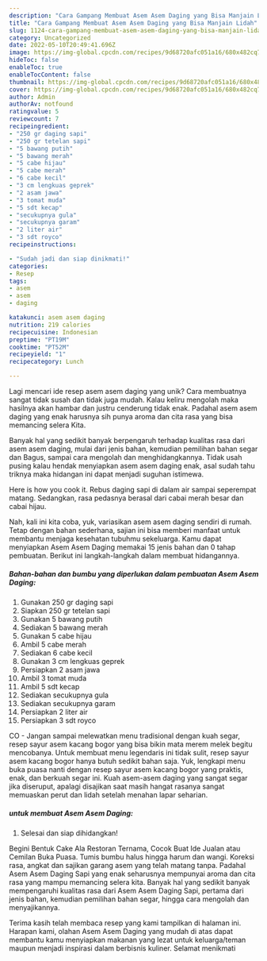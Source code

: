 ```yaml
---
description: "Cara Gampang Membuat Asem Asem Daging yang Bisa Manjain Lidah"
title: "Cara Gampang Membuat Asem Asem Daging yang Bisa Manjain Lidah"
slug: 1124-cara-gampang-membuat-asem-asem-daging-yang-bisa-manjain-lidah
category: Uncategorized
date: 2022-05-10T20:49:41.696Z
image: https://img-global.cpcdn.com/recipes/9d68720afc051a16/680x482cq70/asem-asem-daging-foto-resep-utama.jpg
hideToc: false
enableToc: true
enableTocContent: false
thumbnail: https://img-global.cpcdn.com/recipes/9d68720afc051a16/680x482cq70/asem-asem-daging-foto-resep-utama.jpg
cover: https://img-global.cpcdn.com/recipes/9d68720afc051a16/680x482cq70/asem-asem-daging-foto-resep-utama.jpg
author: Admin
authorAv: notfound
ratingvalue: 5
reviewcount: 7
recipeingredient:
- "250 gr daging sapi"
- "250 gr tetelan sapi"
- "5 bawang putih"
- "5 bawang merah"
- "5 cabe hijau"
- "5 cabe merah"
- "6 cabe kecil"
- "3 cm lengkuas geprek"
- "2 asam jawa"
- "3 tomat muda"
- "5 sdt kecap"
- "secukupnya gula"
- "secukupnya garam"
- "2 liter air"
- "3 sdt royco"
recipeinstructions:

- "Sudah jadi dan siap dinikmati!"
categories:
- Resep
tags:
- asem
- asem
- daging

katakunci: asem asem daging 
nutrition: 219 calories
recipecuisine: Indonesian
preptime: "PT19M"
cooktime: "PT52M"
recipeyield: "1"
recipecategory: Lunch

---
```





Lagi mencari ide resep asem asem daging yang unik? Cara membuatnya sangat tidak susah dan tidak juga mudah. Kalau keliru mengolah maka hasilnya akan hambar dan justru cenderung tidak enak. Padahal asem asem daging yang enak harusnya sih punya aroma dan cita rasa yang bisa memancing selera Kita.





Banyak hal yang sedikit banyak berpengaruh terhadap kualitas rasa dari asem asem daging, mulai dari jenis bahan, kemudian pemilihan bahan segar dan Bagus, sampai cara mengolah dan menghidangkannya. Tidak usah pusing kalau hendak menyiapkan asem asem daging enak,      asal sudah tahu triknya maka hidangan ini dapat menjadi suguhan istimewa.














Here is how you cook it. Rebus daging sapi di dalam air sampai seperempat matang. Sedangkan, rasa pedasnya berasal dari cabai merah besar dan cabai hijau.






Nah, kali ini kita coba, yuk, variasikan asem asem daging sendiri di rumah. Tetap dengan bahan sederhana, sajian ini bisa memberi manfaat untuk membantu menjaga kesehatan tubuhmu sekeluarga. Kamu dapat menyiapkan Asem Asem Daging memakai 15 jenis bahan dan 0 tahap pembuatan. Berikut ini langkah-langkah dalam membuat hidangannya.

<!--inarticleads1-->

##### Bahan-bahan dan bumbu yang diperlukan dalam pembuatan Asem Asem Daging:

1. Gunakan 250 gr daging sapi
1. Siapkan 250 gr tetelan sapi
1. Gunakan 5 bawang putih
1. Sediakan 5 bawang merah
1. Gunakan 5 cabe hijau
1. Ambil 5 cabe merah
1. Sediakan 6 cabe kecil
1. Gunakan 3 cm lengkuas geprek
1. Persiapkan 2 asam jawa
1. Ambil 3 tomat muda
1. Ambil 5 sdt kecap
1. Sediakan secukupnya gula
1. Sediakan secukupnya garam
1. Persiapkan 2 liter air
1. Persiapkan 3 sdt royco


CO - Jangan sampai melewatkan menu tradisional dengan kuah segar, resep sayur asem kacang bogor yang bisa bikin mata merem melek begitu mencobanya. Untuk membuat menu legendaris ini tidak sulit, resep sayur asem kacang bogor hanya butuh sedikit bahan saja. Yuk, lengkapi menu buka puasa nanti dengan resep sayur asem kacang bogor yang praktis, enak, dan berkuah segar ini. Kuah asem-asem daging yang sangat segar jika diseruput, apalagi disajikan saat masih hangat rasanya sangat memuaskan perut dan lidah setelah menahan lapar seharian. 

<!--inarticleads2-->

#####  untuk membuat Asem Asem Daging:


1. Selesai dan siap dihidangkan!

Begini Bentuk Cake Ala Restoran Ternama, Cocok Buat Ide Jualan atau Cemilan Buka Puasa. Tumis bumbu halus hingga harum dan wangi. Koreksi rasa, angkat dan sajikan garang asem yang telah matang tanpa. Padahal Asem Asem Daging Sapi yang enak seharusnya mempunyai aroma dan cita rasa yang mampu memancing selera kita. Banyak hal yang sedikit banyak mempengaruhi kualitas rasa dari Asem Asem Daging Sapi, pertama dari jenis bahan, kemudian pemilihan bahan segar, hingga cara mengolah dan menyajikannya. 

Terima kasih telah membaca resep yang kami tampilkan di halaman ini. Harapan kami, olahan Asem Asem Daging yang mudah di atas dapat membantu kamu menyiapkan makanan yang lezat untuk keluarga/teman maupun menjadi inspirasi dalam berbisnis kuliner. Selamat menikmati
